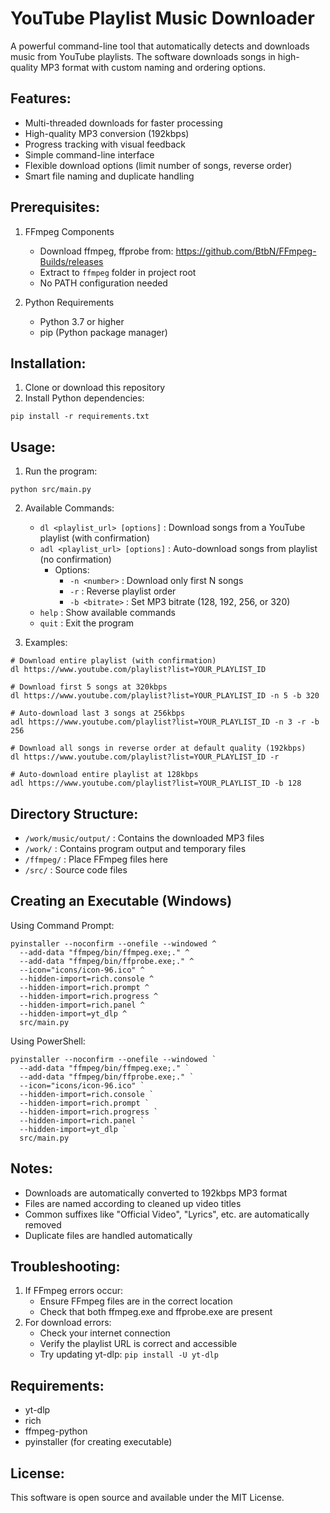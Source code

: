 # YouTube Playlist Music Downloader

A powerful command-line tool that automatically detects and downloads music from YouTube playlists.
The software downloads songs in high-quality MP3 format with custom naming and ordering options.

## Features:
- Multi-threaded downloads for faster processing  
- High-quality MP3 conversion (192kbps)
- Progress tracking with visual feedback
- Simple command-line interface
- Flexible download options (limit number of songs, reverse order)
- Smart file naming and duplicate handling

## Prerequisites:
1. FFmpeg Components
   - Download ffmpeg, ffprobe from: https://github.com/BtbN/FFmpeg-Builds/releases
   - Extract to `ffmpeg` folder in project root
   - No PATH configuration needed

2. Python Requirements
   - Python 3.7 or higher
   - pip (Python package manager)

## Installation:

1. Clone or download this repository
2. Install Python dependencies:
```
pip install -r requirements.txt
```

## Usage:

1. Run the program:
```
python src/main.py
```

2. Available Commands:
   - `dl <playlist_url> [options]` : Download songs from a YouTube playlist (with confirmation)
   - `adl <playlist_url> [options]` : Auto-download songs from playlist (no confirmation)
     - Options:
       - `-n <number>` : Download only first N songs
       - `-r` : Reverse playlist order
       - `-b <bitrate>` : Set MP3 bitrate (128, 192, 256, or 320)
   - `help` : Show available commands
   - `quit` : Exit the program

3. Examples:
```
# Download entire playlist (with confirmation)
dl https://www.youtube.com/playlist?list=YOUR_PLAYLIST_ID

# Download first 5 songs at 320kbps
dl https://www.youtube.com/playlist?list=YOUR_PLAYLIST_ID -n 5 -b 320

# Auto-download last 3 songs at 256kbps
adl https://www.youtube.com/playlist?list=YOUR_PLAYLIST_ID -n 3 -r -b 256

# Download all songs in reverse order at default quality (192kbps)
dl https://www.youtube.com/playlist?list=YOUR_PLAYLIST_ID -r

# Auto-download entire playlist at 128kbps
adl https://www.youtube.com/playlist?list=YOUR_PLAYLIST_ID -b 128
```

## Directory Structure:
- `/work/music/output/` : Contains the downloaded MP3 files
- `/work/` : Contains program output and temporary files
- `/ffmpeg/` : Place FFmpeg files here
- `/src/` : Source code files

## Creating an Executable (Windows)

Using Command Prompt:
```
pyinstaller --noconfirm --onefile --windowed ^
  --add-data "ffmpeg/bin/ffmpeg.exe;." ^
  --add-data "ffmpeg/bin/ffprobe.exe;." ^
  --icon="icons/icon-96.ico" ^
  --hidden-import=rich.console ^
  --hidden-import=rich.prompt ^
  --hidden-import=rich.progress ^
  --hidden-import=rich.panel ^
  --hidden-import=yt_dlp ^
  src/main.py
```

Using PowerShell:
```
pyinstaller --noconfirm --onefile --windowed `
  --add-data "ffmpeg/bin/ffmpeg.exe;." `
  --add-data "ffmpeg/bin/ffprobe.exe;." `
  --icon="icons/icon-96.ico" `
  --hidden-import=rich.console `
  --hidden-import=rich.prompt `
  --hidden-import=rich.progress `
  --hidden-import=rich.panel `
  --hidden-import=yt_dlp `
  src/main.py
```

## Notes:
- Downloads are automatically converted to 192kbps MP3 format
- Files are named according to cleaned up video titles
- Common suffixes like "Official Video", "Lyrics", etc. are automatically removed
- Duplicate files are handled automatically

## Troubleshooting:
1. If FFmpeg errors occur:
   - Ensure FFmpeg files are in the correct location
   - Check that both ffmpeg.exe and ffprobe.exe are present
2. For download errors:
   - Check your internet connection
   - Verify the playlist URL is correct and accessible
   - Try updating yt-dlp: `pip install -U yt-dlp`

## Requirements:
- yt-dlp
- rich
- ffmpeg-python
- pyinstaller (for creating executable)

## License:
This software is open source and available under the MIT License.
